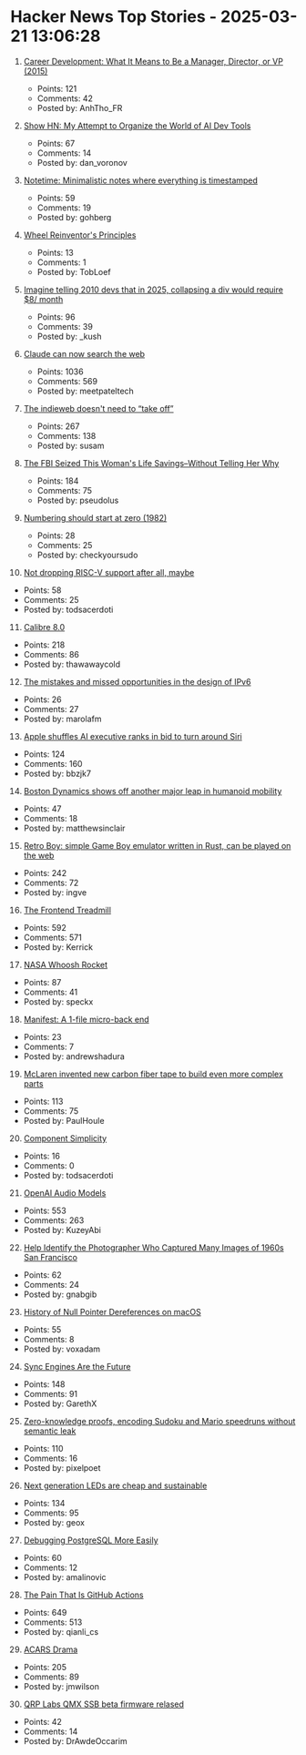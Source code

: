 # Hacker News Top Stories - 2025-03-21 13:06:28

1. [Career Development: What It Means to Be a Manager, Director, or VP (2015)](https://kellblog.com/2015/03/08/career-development-what-it-really-means-to-be-a-manager-director-or-vp/)
   - Points: 121
   - Comments: 42
   - Posted by: AnhTho_FR

2. [Show HN: My Attempt to Organize the World of AI Dev Tools](https://aicode.danvoronov.com/tools/)
   - Points: 67
   - Comments: 14
   - Posted by: dan_voronov

3. [Notetime: Minimalistic notes where everything is timestamped](https://www.notetimeapp.com)
   - Points: 59
   - Comments: 19
   - Posted by: gohberg

4. [Wheel Reinventor's Principles](https://tobloef.com/blog/wheel-reinventors-principles/)
   - Points: 13
   - Comments: 1
   - Posted by: TobLoef

5. [Imagine telling 2010 devs that in 2025, collapsing a div would require $8/ month](https://old.reddit.com/r/webdev/comments/1jged6g/imagine_telling_2010_devs_that_in_2025_collapsing/)
   - Points: 96
   - Comments: 39
   - Posted by: _kush

6. [Claude can now search the web](https://www.anthropic.com/news/web-search)
   - Points: 1036
   - Comments: 569
   - Posted by: meetpateltech

7. [The indieweb doesn't need to “take off”](https://susam.net/indieweb-does-not-need-to-take-off.html)
   - Points: 267
   - Comments: 138
   - Posted by: susam

8. [The FBI Seized This Woman's Life Savings–Without Telling Her Why](https://reason.com/2025/03/20/the-fbi-seized-this-womans-life-savings-without-telling-her-why/)
   - Points: 184
   - Comments: 75
   - Posted by: pseudolus

9. [Numbering should start at zero (1982)](https://www.cs.utexas.edu/~EWD/transcriptions/EWD08xx/EWD831.html)
   - Points: 28
   - Comments: 25
   - Posted by: checkyoursudo

10. [Not dropping RISC-V support after all, maybe](https://chimera-linux.org/news/2025/03/new-riscv-server.html)
   - Points: 58
   - Comments: 25
   - Posted by: todsacerdoti

11. [Calibre 8.0](https://calibre-ebook.com/whats-new)
   - Points: 218
   - Comments: 86
   - Posted by: thawawaycold

12. [The mistakes and missed opportunities in the design of IPv6](https://ipv6.hanazo.no/posts/ipv6-missed-opportunities-1)
   - Points: 26
   - Comments: 27
   - Posted by: marolafm

13. [Apple shuffles AI executive ranks in bid to turn around Siri](https://finance.yahoo.com/news/apple-shuffles-ai-executive-ranks-162500488.html)
   - Points: 124
   - Comments: 160
   - Posted by: bbzjk7

14. [Boston Dynamics shows off another major leap in humanoid mobility](https://newatlas.com/ai-humanoids/boston-dynamics-atlas-athletic/)
   - Points: 47
   - Comments: 18
   - Posted by: matthewsinclair

15. [Retro Boy: simple Game Boy emulator written in Rust, can be played on the web](https://github.com/smparsons/retroboy)
   - Points: 242
   - Comments: 72
   - Posted by: ingve

16. [The Frontend Treadmill](https://polotek.net/posts/the-frontend-treadmill/)
   - Points: 592
   - Comments: 571
   - Posted by: Kerrick

17. [NASA Whoosh Rocket](https://www1.grc.nasa.gov/beginners-guide-to-aeronautics/whoosh-rocket/)
   - Points: 87
   - Comments: 41
   - Posted by: speckx

18. [Manifest: A 1-file micro-back end](https://github.com/mnfst/manifest)
   - Points: 23
   - Comments: 7
   - Posted by: andrewshadura

19. [McLaren invented new carbon fiber tape to build even more complex parts](https://www.thedrive.com/news/mclaren-invented-new-carbon-fiber-tape-to-build-even-more-complex-parts)
   - Points: 113
   - Comments: 75
   - Posted by: PaulHoule

20. [Component Simplicity](https://jerf.org/iri/post/2025/fp_lessons_simplicity/)
   - Points: 16
   - Comments: 0
   - Posted by: todsacerdoti

21. [OpenAI Audio Models](https://www.openai.fm/)
   - Points: 553
   - Comments: 263
   - Posted by: KuzeyAbi

22. [Help Identify the Photographer Who Captured Many Images of 1960s San Francisco](https://www.smithsonianmag.com/smart-news/can-you-identify-the-mystery-photographer-who-captured-thousands-of-captivating-images-of-1960s-san-francisco-180986107/)
   - Points: 62
   - Comments: 24
   - Posted by: gnabgib

23. [History of Null Pointer Dereferences on macOS](https://afine.com/history-of-null-pointer-dereferences-on-macos/)
   - Points: 55
   - Comments: 8
   - Posted by: voxadam

24. [Sync Engines Are the Future](https://www.instantdb.com/essays/sync_future)
   - Points: 148
   - Comments: 91
   - Posted by: GarethX

25. [Zero-knowledge proofs, encoding Sudoku and Mario speedruns without semantic leak](https://vasekrozhon.wordpress.com/2025/03/17/zero-knowledge-proofs/)
   - Points: 110
   - Comments: 16
   - Posted by: pixelpoet

26. [Next generation LEDs are cheap and sustainable](https://liu.se/en/news-item/nasta-generations-lysdioder-ar-billiga-och-miljovanliga)
   - Points: 134
   - Comments: 95
   - Posted by: geox

27. [Debugging PostgreSQL More Easily](https://www.cybertec-postgresql.com/en/debugging-postgresql-more-easily/)
   - Points: 60
   - Comments: 12
   - Posted by: amalinovic

28. [The Pain That Is GitHub Actions](https://www.feldera.com/blog/the-pain-that-is-github-actions)
   - Points: 649
   - Comments: 513
   - Posted by: qianli_cs

29. [ACARS Drama](https://acarsdrama.com/)
   - Points: 205
   - Comments: 89
   - Posted by: jmwilson

30. [QRP Labs QMX SSB beta firmware relased](https://qrp-labs.com/qmxp/ssbbeta.html)
   - Points: 42
   - Comments: 14
   - Posted by: DrAwdeOccarim

